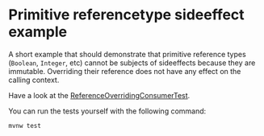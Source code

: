 # Primitive referencetype sideeffect example

A short example that should demonstrate that primitive reference types (``Boolean``, ``Integer``, etc) cannot be subjects of sideeffects because they are immutable. Overriding their reference does not have any effect on the calling context.

Have a look at the [ReferenceOverridingConsumerTest](``src/main/test/java/org/example/ReferenceOverridingConsumerTest.java``).

You can run the tests yourself with the following command:

``mvnw test``